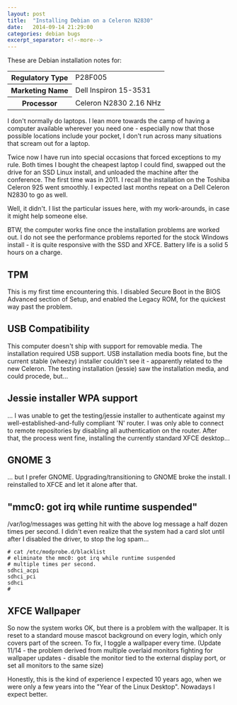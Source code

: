 ```yaml
---
layout: post
title:  "Installing Debian on a Celeron N2830"
date:   2014-09-14 21:29:00
categories: debian bugs
excerpt_separator: <!--more-->
---
```

These are Debian installation notes for:

<p>
<table>
<tr><th>Regulatory Type</th><td>P28F005</td></tr>
<tr><th>Marketing Name</th><td>Dell Inspiron 15-3531</td></tr>
<tr><th>Processor</th><td>Celeron N2830 2.16 NHz</td></tr>
</table>
</p>

I don't normally do laptops. I lean more towards the camp of having a computer available wherever you need one - especially now that those possible locations include your pocket, I don't run across many situations that scream out for a laptop.

Twice now I have run into special occasions that forced exceptions to my rule. Both times I  bought the cheapest laptop I could find, swapped out the drive for an SSD Linux install, and unloaded the machine after the conference. The first time was in 2011. I recall the installation on the Toshiba Celeron 925 went smoothly. I expected last months repeat on a Dell Celeron N2830 to go as well.

Well, it didn't. I list the particular issues here, with my work-arounds, in case it might help someone else.

<!--more-->

BTW, the computer works fine once the installation problems are worked out. I do not see the performance problems reported for the stock Windows install - it is quite responsive with the SSD and XFCE. Battery life is a solid 5 hours on a charge.



TPM
---

This is my first time encountering this. I disabled Secure Boot in the BIOS Advanced section of Setup, and enabled the Legacy ROM, for the quickest way past the problem.

USB Compatibility
-----------------

This computer doesn't ship with support for removable media. The installation required USB support. USB installation media boots fine, but the current stable (wheezy) installer couldn't see it - apparently related to the new Celeron. The testing installation (jessie) saw the installation media, and could procede, but...

Jessie installer WPA support
----------------------------

... I was unable to get the testing/jessie installer to authenticate against my well-established-and-fully compliant 'N' router. I was only able to connect to remote repositories by disabling all authentication on the router. After that, the process went fine, installing the currently standard XFCE desktop...


GNOME 3
-------

... but I prefer GNOME. Upgrading/transitioning to GNOME broke the install. I reinstalled to XFCE and let it alone after that.


"mmc0: got irq while runtime suspended"
---------------------------------

/var/log/messages was getting hit with the above log message a half dozen times per second. I didn't even realize that the system had a card slot until after I disabled the driver, to stop the log spam...

    # cat /etc/modprobe.d/blacklist 
    # eliminate the mmc0: got irq while runtime suspended
    # multiple times per second.
    sdhci_acpi
    sdhci_pci
    sdhci
    # 

XFCE Wallpaper
--------------

So now the system works OK, but there is a problem with the wallpaper. It is reset to a standard mouse mascot background on every login, which only covers part of the screen. To fix, I toggle a wallpaper every time. (Update 11/14 - the problem derived from multiple overlaid monitors fighting for wallpaper updates - disable the monitor tied to the external display port, or set all monitors to the same size)


Honestly, this is the kind of experience I expected 10 years ago, when we were only a few years into the "Year of the Linux Desktop". Nowadays I expect better.

